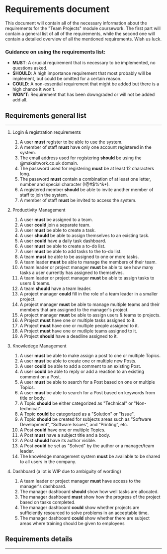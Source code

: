 # Requirements document 

This document will contain all of the necessary information about the requirements for the "Team Projects" module coursework. The first part will contain a general list of all of the requirements, while the second one will contain a detailed overview of all the mentioned requirements. Wish us luck.

### Guidance on using the requirements list:
- **MUST**: A crucial requirement that is necessary to be implemented, no questions asked.
- **SHOULD**: A high importance requirement that most probably will be implement, but could be omitted for a certain reason.
- **COULD**: A non-essential requirement that might be added but there is a high chance it won't.
- **WON'T**: Requirement that has been downgraded or will not be added add all.

## Requirements general list
***

1. Login & registration requirements
   1. A user **must** register to be able to use the system.
   2. A member of staff **must** have only one account registered in the system.
   3. The email address used for registering **should** be using the @makeitwork.co.uk domain.
   4. The password used for registering **must** be at least 12 characters long.
   5. The password **must** contain a combination of at least one letter, number and special character (!@#$%^&*).
   6. A registered member **should** be able to invite another member of staff to join the system.
   7. A member of staff **must** be invited to access the system.
  
2. Productivity Management
   1. A user **must** be assigned to a team.
   2. A user **could** join a separate team.
   3. A user **must** be able to create a task.
   4. A user **should** be able to assign themselves to an existing task.
   5. A user **could** have a daily task dashboard.
   6. A user **must** be able to create a to-do list.
   7. A user **must** be able to add tasks to the to-do list.
   8. A team **must** be able to be assigned to one or more tasks.
   9. A team leader **must** be able to manage the members of their team.
   10. A team leader or project manager **must** be able to see how many tasks a user currently has assigned to themselves.
   11. A team leader or project manager **must** be able to assign tasks to users & teams.
   12. A team **should** have a team leader.
   13. A project manager **could** fill in the role of a team leader in a smaller project.
   14. A project manager **must** be able to manage multiple teams and their members that are assigned to the manager's project.
   15. A project manager **must** be able to assign users & teams to projects.
   16. A Project **must** have one or multiple tasks assigned to it.
   17. A Project **must** have one or multiple people assigned to it.
   18. A Project **must** have one or mutliple teams assigned to it.
   19. A Project **should** have a deadline assigned to it.

3. Knowledege Management
   1. A user **must** be able to make assign a post to one or multiple Topics.
   2. A user **must** be able to create one or multiple new Posts.
   3. A user **could** be able to add a comment to an existing Post.
   4. A user **could** be able to reply or add a reaction to an existing comment on a Post.
   5. A user **must** be able to search for a Post based on one or multiple Topics.
   6. A user **must** be able to search for a Post based on keywords from title or body.
   7. A Topic **should** be either categorized as "Technical" or "Non-technical".
   8. A Topic **could** be categorized as a "Solution" or "Issue".
   9. A Topic **should** be created for subjects areas such as "Software Development”, “Software Issues”, and “Printing”, etc.
   10. A Post **could** have one or multiple Topics.
   11. A Post **must** have a subject title and a body.
   12. A Post **should** have its author visible.
   13. A Post **could** be set as "Solved" by the author or a manager/team leader.
   14. The knowledge management system **must** be available to be shared to all users in the company.

4. Dashboard (a lot is WIP due to ambiguity of wording)
   1. A team leader or project manager **must** have access to the manager's dashboard.
   2. The manager dashboard **should** show how well tasks are allocated.
   3. The manager dashboard **must** show how the progress of the project based on tasks completed.
   4. The manager dashboard **could** show whether projects are sufficiently resourced to solve problems in an acceptable time. 
   <!--WTF is a "sufficiently resourced project"?-->
   5. The manager dashboard **could** show whether there are subject areas where training should be given to employees
   <!--WTF is a "subject areas where training should be given to employees"? Topics with lots of "Issues"?-->



## Requirements details
***